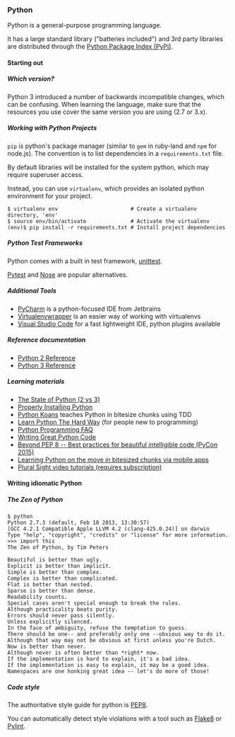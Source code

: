 ### Python

Python is a general-purpose programming language.

It has a large standard library ("batteries included") and 3rd party libraries are distributed through the [Python Package Index (PyPi)](https://pypi.python.org/pypi).

#### Starting out

##### Which version?
Python 3 introduced a number of backwards incompatible changes, which can be confusing. When learning the language, make sure that the resources you use cover the same version you are using (2.7 or 3.x).

##### Working with Python Projects

`pip` is python's package manager (similar to `gem` in ruby-land and `npm` for node.js). The convention is to list dependencies in a `requirements.txt` file.

By default libraries will be installed for the system python, which may require superuser access.

Instead, you can use  `virtualenv`, which provides an isolated python environment for your project.

```
$ virtualenv env                       # Create a virtualenv directory, 'env'
$ source env/bin/activate              # Activate the virtualenv
(env)$ pip install -r requirements.txt # Install project dependencies
```

##### Python Test Frameworks

Python comes with a built in test framework, [unittest](https://docs.python.org/3.5/library/unittest.html).

[Pytest](http://doc.pytest.org/en/latest/) and [Nose](http://nose.readthedocs.io/en/latest/) are popular alternatives.

##### Additional Tools

- [PyCharm](https://www.jetbrains.com/pycharm/) is a python-focused IDE from Jetbrains
- [Virtualenvwrapper](https://virtualenvwrapper.readthedocs.io/en/latest/) is an easier way of working with virtualenvs
- [Visual Studio Code](https://code.visualstudio.com/) for a fast lightweight IDE, python plugins available

##### Reference documentation
* [Python 2 Reference](http://docs.python.org/2/)
* [Python 3 Reference](http://docs.python.org/3/)

##### Learning materials

- [The State of Python (2 vs 3)](http://docs.python-guide.org/en/latest/starting/which-python/#the-state-of-python-2-vs-3)
- [Properly Installing Python](http://docs.python-guide.org/en/latest/starting/installation/)
- [Python Koans](https://github.com/gregmalcolm/python_koans) teaches Python in bitesize chunks using TDD
- [Learn Python The Hard Way](http://learnpythonthehardway.org/) (for people new to programming)
- [Python Programming FAQ](https://docs.python.org/3/faq/programming.html)
- [Writing Great Python Code](http://docs.python-guide.org/en/latest/#writing-great-python-code)
- [Beyond PEP 8 -- Best practices for beautiful intelligible code (PyCon 2015)](https://www.youtube.com/watch?v=wf-BqAjZb8M)
- [Learning Python on the move in bitesized chunks via mobile apps](https://www.sololearn.com/Course/Python/)
- [Plural Sight video tutorials (requires subscription)](https://www.pluralsight.com/browse/software-development/python)

#### Writing idiomatic Python
##### The Zen of Python

    $ python
    Python 2.7.3 (default, Feb 18 2013, 13:30:57)
    [GCC 4.2.1 Compatible Apple LLVM 4.2 (clang-425.0.24)] on darwin
    Type "help", "copyright", "credits" or "license" for more information.
    >>> import this
    The Zen of Python, by Tim Peters

    Beautiful is better than ugly.
    Explicit is better than implicit.
    Simple is better than complex.
    Complex is better than complicated.
    Flat is better than nested.
    Sparse is better than dense.
    Readability counts.
    Special cases aren't special enough to break the rules.
    Although practicality beats purity.
    Errors should never pass silently.
    Unless explicitly silenced.
    In the face of ambiguity, refuse the temptation to guess.
    There should be one-- and preferably only one --obvious way to do it.
    Although that way may not be obvious at first unless you're Dutch.
    Now is better than never.
    Although never is often better than *right* now.
    If the implementation is hard to explain, it's a bad idea.
    If the implementation is easy to explain, it may be a good idea.
    Namespaces are one honking great idea -- let's do more of those!

##### Code style

The authoritative style guide for python is [PEP8](http://pep8.org/).

You can automatically detect style violations with a tool such as [Flake8](http://flake8.pycqa.org/en/latest/) or [Pylint](https://www.pylint.org/).
